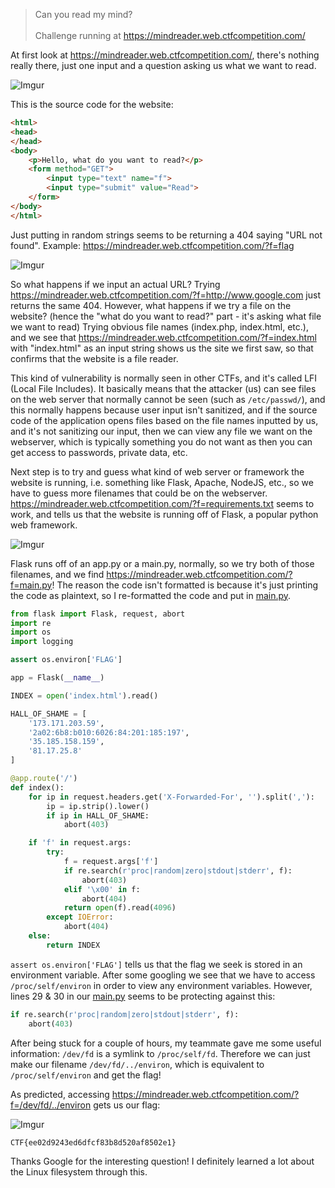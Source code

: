 >Can you read my mind?<br><br>Challenge running at https://mindreader.web.ctfcompetition.com/

At first look at https://mindreader.web.ctfcompetition.com/, there's nothing really there, just one input and a question asking us what we want to read.

![Imgur](http://i.imgur.com/ftlJy65.png)

This is the source code for the website:

```html
<html>
<head>
</head>
<body>
    <p>Hello, what do you want to read?</p>
    <form method="GET">
        <input type="text" name="f">
        <input type="submit" value="Read">
    </form>
</body>
</html>
```

Just putting in random strings seems to be returning a 404 saying "URL not found". Example: https://mindreader.web.ctfcompetition.com/?f=flag

![Imgur](http://i.imgur.com/fZf9BWR.png)

So what happens if we input an actual URL? Trying https://mindreader.web.ctfcompetition.com/?f=http://www.google.com just returns the same 404. However, what happens if we try a file on the website? (hence the "what do you want to read?" part - it's asking what file we want to read) Trying obvious file names (index.php, index.html, etc.), and we see that https://mindreader.web.ctfcompetition.com/?f=index.html with "index.html" as an input string shows us the site we first saw, so that confirms that the website is a file reader. 

This kind of vulnerability is normally seen in other CTFs, and it's called LFI (Local File Includes). It basically means that the attacker (us) can see files on the web server that normally cannot be seen (such as `/etc/passwd/`), and this normally happens because user input isn't sanitized, and if the source code of the application opens files based on the file names inputted by us, and it's not sanitizing our input, then we can view any file we want on the webserver, which is typically something you do not want as then you can get access to passwords, private data, etc.

Next step is to try and guess what kind of web server or framework the website is running, i.e. something like Flask, Apache, NodeJS, etc., so we have to guess more filenames that could be on the webserver. https://mindreader.web.ctfcompetition.com/?f=requirements.txt seems to work, and tells us that the website is running off of Flask, a popular python web framework. 

![Imgur](http://i.imgur.com/Vof1bja.png)

Flask runs off of an app.py or a main.py, normally, so we try both of those filenames, and we find https://mindreader.web.ctfcompetition.com/?f=main.py! The reason the code isn't formatted is because it's just printing the code as plaintext, so I re-formatted the code and put in [main.py](main.py).

```python
from flask import Flask, request, abort
import re
import os
import logging

assert os.environ['FLAG']

app = Flask(__name__)

INDEX = open('index.html').read()

HALL_OF_SHAME = [
    '173.171.203.59',
    '2a02:6b8:b010:6026:84:201:185:197',
    '35.185.158.159',
    '81.17.25.8'
]

@app.route('/')
def index():
    for ip in request.headers.get('X-Forwarded-For', '').split(','):
        ip = ip.strip().lower()
        if ip in HALL_OF_SHAME:
            abort(403)

    if 'f' in request.args:
        try:
            f = request.args['f']
            if re.search(r'proc|random|zero|stdout|stderr', f):
                abort(403)
            elif '\x00' in f:
                abort(404)
            return open(f).read(4096)
        except IOError:
            abort(404)
    else:
        return INDEX
```

`assert os.environ['FLAG']` tells us that the flag we seek is stored in an environment variable. After some googling we see that we have to access `/proc/self/environ` in order to view any environment variables. However, lines 29 & 30 in our [main.py](main.py) seems to be protecting against this:

```python
if re.search(r'proc|random|zero|stdout|stderr', f):
    abort(403)
```

After being stuck for a couple of hours, my teammate gave me some useful information: `/dev/fd` is a symlink to `/proc/self/fd`. Therefore we can just make our filename `/dev/fd/../environ`, which is equivalent to `/proc/self/environ` and get the flag!

As predicted, accessing https://mindreader.web.ctfcompetition.com/?f=/dev/fd/../environ gets us our flag:

![Imgur](http://i.imgur.com/533UYyz.png)

`CTF{ee02d9243ed6dfcf83b8d520af8502e1}`

Thanks Google for the interesting question! I definitely learned a lot about the Linux filesystem through this.
